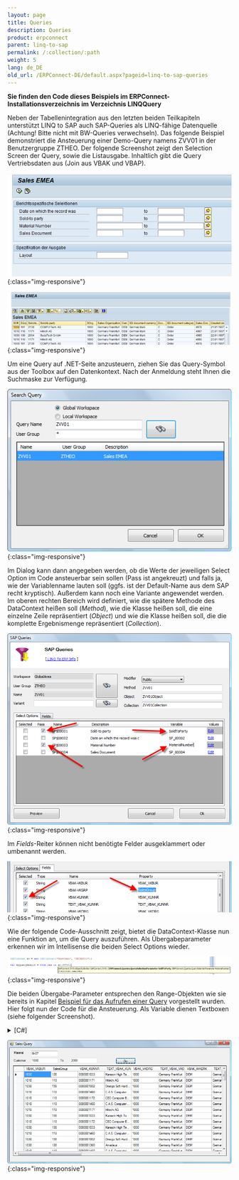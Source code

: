 ```yaml
---
layout: page
title: Queries
description: Queries
product: erpconnect
parent: linq-to-sap
permalink: /:collection/:path
weight: 5
lang: de_DE
old_url: /ERPConnect-DE/default.aspx?pageid=linq-to-sap-queries
---
```


**Sie finden den Code dieses Beispiels im ERPConnect-Installationsverzeichnis im Verzeichnis LINQQuery**

Neben der Tabellenintegration aus den letzten beiden Teilkapiteln unterstützt LINQ to SAP auch SAP-Queries als LINQ-fähige Datenquelle (Achtung! Bitte nicht mit BW-Queries verwechseln). Das folgende Beispiel demonstriert die Ansteuerung einer Demo-Query namens ZVV01 in der Benutzergruppe ZTHEO. Der folgende Screenshot zeigt den Selection Screen der Query, sowie die Listausgabe. Inhaltlich gibt die Query Vertriebsdaten aus (Join aus VBAK und VBAP).

![LINQToERP-Queries_001](/img/content/LINQToERP-Queries_001.png){:class="img-responsive"}

![LINQToERP-Queries_002](/img/content/LINQToERP-Queries_002.png){:class="img-responsive"}

Um eine Query auf .NET-Seite anzusteuern, ziehen Sie das Query-Symbol aus der Toolbox auf den Datenkontext. Nach der Anmeldung steht Ihnen die Suchmaske zur Verfügung.

![LINQToERP-Queries_003](/img/content/LINQToERP-Queries_003.png){:class="img-responsive"}

Im Dialog kann dann angegeben werden, ob die Werte der jeweiligen Select Option im Code ansteuerbar sein sollen (Pass ist angekreuzt) und falls ja, wie der Variablenname lauten soll (ggfs. ist der Default-Name aus dem SAP recht kryptisch). Außerdem kann noch eine Variante angewendet werden. Im oberen rechten Bereich wird definiert, wie die spätere Methode des DataContext heißen soll (*Method*), wie die Klasse heißen soll, die eine einzelne Zeile repräsentiert (*Object*) und wie die Klasse heißen soll, die die komplette Ergebnismenge repräsentiert (*Collection*).

![LINQToERP-Queries_004](/img/content/LINQToERP-Queries_004.png){:class="img-responsive"}

Im *Fields*-Reiter können nicht benötigte Felder ausgeklammert oder umbenannt werden.

![LINQToERP-Queries_005](/img/content/LINQToERP-Queries_005.png){:class="img-responsive"}

Wie der folgende Code-Ausschnitt zeigt, bietet die DataContext-Klasse nun eine Funktion an, um die Query auszuführen. Als Übergabeparameter erkennen wir im Intellisense die beiden Select Options wieder.

![LINQToERP-Queries_006](/img/content/LINQToERP-Queries_006.png){:class="img-responsive"}

Die beiden Übergabe-Parameter entsprechen den Range-Objekten wie sie bereits in Kapitel [Beispiel für das Aufrufen einer Query]()  vorgestellt wurden. Hier folgt nun der Code für die Ansteuerung. Als Variable dienen Textboxen (siehe folgender Screenshot).

<details>
<summary>[C#]</summary>
{% highlight csharp %}
private void btnGo_Click(object sender, EventArgs e) 
{ 
   SAPContext sc = new SAPContext("TestUser", "SECRET01"); 
  
   QuerySelectionParameter SoldTo = new QuerySelectionParameter(); 
   SoldTo.AddRange(Sign.Include,RangeOption.Between, 
      txtCustomerLow.Text,txtCustomerHigh.Text); 
  
   QuerySelectionParameter MatNr = new QuerySelectionParameter(); 
   MatNr.AddRange(txtMatnr.Text); 
  
   var MyQueryResult = from res in sc.ZVV01(SoldTo, MatNr) select res; 
   this.dataGridView1.DataSource = MyQueryResult.ToList(); 
}
{% endhighlight %}
</details>

![LINQToERP-Queries_007](/img/content/LINQToERP-Queries_007.png){:class="img-responsive"}